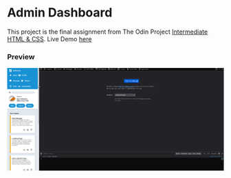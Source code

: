 # Admin Dashboard
This project is the final assignment from The Odin Project [Intermediate HTML & CSS](https://www.theodinproject.com/paths/full-stack-javascript/courses/intermediate-html-and-css). Live Demo [here](https://bvrbryn445.github.io/admin-dashboard)

### Preview

![odin-admin-dashboard.gif](/assets/screenshots/odin-admin-dashboard.gif)
